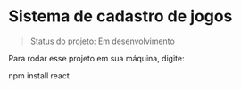 <h1>Sistema de cadastro de jogos</h1>

> Status do projeto: Em desenvolvimento

Para rodar esse projeto em sua máquina, digite:

npm install react
